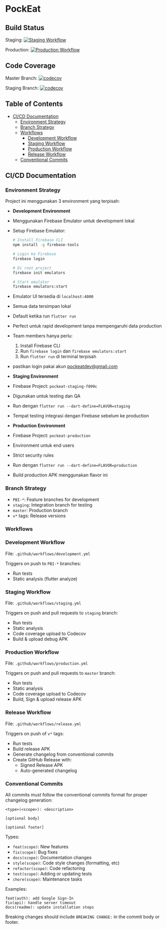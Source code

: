 # PockEat

## Build Status
Staging: [![Staging Workflow](https://github.com/Pemuda-Pembuka-Langkah/pockeat-mobile/actions/workflows/staging.yml/badge.svg)](https://github.com/Pemuda-Pembuka-Langkah/pockeat-mobile/actions/workflows/staging.yml)

Production: [![Production Workflow](https://github.com/Pemuda-Pembuka-Langkah/pockeat-mobile/actions/workflows/production.yml/badge.svg)](https://github.com/Pemuda-Pembuka-Langkah/pockeat-mobile/actions/workflows/production.yml)

## Code Coverage
Master Branch: [![codecov](https://codecov.io/gh/Pemuda-Pembuka-Langkah/pockeat-mobile/branch/master/graph/badge.svg)](https://codecov.io/gh/Pemuda-Pembuka-Langkah/pockeat-mobile)

Staging Branch: [![codecov](https://codecov.io/gh/Pemuda-Pembuka-Langkah/pockeat-mobile/branch/staging/graph/badge.svg)](https://codecov.io/gh/Pemuda-Pembuka-Langkah/pockeat-mobile)

## Table of Contents
- [CI/CD Documentation](#ci-cd-documentation)
  - [Environment Strategy](#environment-strategy)
  - [Branch Strategy](#branch-strategy)
  - [Workflows](#workflows)
    - [Development Workflow](#development-workflow)
    - [Staging Workflow](#staging-workflow)
    - [Production Workflow](#production-workflow)
    - [Release Workflow](#release-workflow)
  - [Conventional Commits](#conventional-commits)

## CI/CD Documentation

### Environment Strategy
Project ini menggunakan 3 environment yang terpisah:

- **Development Environment**
 - Menggunakan Firebase Emulator untuk development lokal
 - Setup Firebase Emulator:
   ```bash
   # Install Firebase CLI
   npm install -g firebase-tools

   # Login ke Firebase
   firebase login

   # Di root project
   firebase init emulators

   # Start emulator
   firebase emulators:start
   ```
 - Emulator UI tersedia di `localhost:4000`
 - Semua data tersimpan lokal
 - Default ketika run `flutter run`
 - Perfect untuk rapid development tanpa mempengaruhi data production
 - Team members hanya perlu:
   1. Install Firebase CLI
   2. Run `firebase login` dan `firebase emulators:start`
   3. Run `flutter run` di terminal terpisah
  - pastikan login pakai akun pockeatdev@gmail.com

- **Staging Environment**
 - Firebase Project: `pockeat-staging-f099c`
 - Digunakan untuk testing dan QA
 - Run dengan `flutter run --dart-define=FLAVOR=staging`
 - Tempat testing integrasi dengan Firebase sebelum ke production

- **Production Environment**
 - Firebase Project: `pockeat-production`
 - Environment untuk end users
 - Strict security rules
 - Run dengan `flutter run --dart-define=FLAVOR=production`
 - Build production APK menggunakan flavor ini

### Branch Strategy
- `PBI-*`: Feature branches for development
- `staging`: Integration branch for testing
- `master`: Production branch
- `v*` tags: Release versions

### Workflows

### Development Workflow
File: `.github/workflows/development.yml`

Triggers on push to `PBI-*` branches:
- Run tests
- Static analysis (flutter analyze)

### Staging Workflow
File: `.github/workflows/staging.yml`

Triggers on push and pull requests to `staging` branch:
- Run tests
- Static analysis
- Code coverage upload to Codecov
- Build & upload debug APK

### Production Workflow
File: `.github/workflows/production.yml`

Triggers on push and pull requests to `master` branch:
- Run tests
- Static analysis
- Code coverage upload to Codecov
- Build, Sign & upload release APK

### Release Workflow
File: `.github/workflows/release.yml`

Triggers on push of `v*` tags:
- Run tests
- Build release APK
- Generate changelog from conventional commits
- Create GitHub Release with:
  - Signed Release APK
  - Auto-generated changelog

### Conventional Commits

All commits must follow the conventional commits format for proper changelog generation:

```
<type>(<scope>): <description>

[optional body]

[optional footer]
```

Types:
- `feat(scope)`: New features
- `fix(scope)`: Bug fixes
- `docs(scope)`: Documentation changes
- `style(scope)`: Code style changes (formatting, etc)
- `refactor(scope)`: Code refactoring
- `test(scope)`: Adding or updating tests
- `chore(scope)`: Maintenance tasks

Examples:
```
feat(auth): add Google Sign-In
fix(api): handle server timeout
docs(readme): update installation steps
```

Breaking changes should include `BREAKING CHANGE:` in the commit body or footer.
